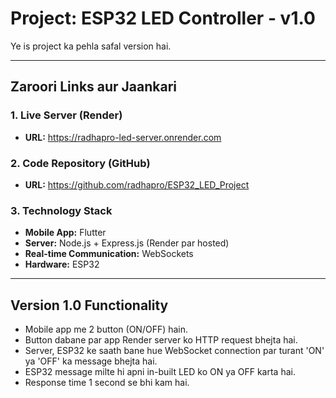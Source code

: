 # Project: ESP32 LED Controller - v1.0

Ye is project ka pehla safal version hai.

---

## Zaroori Links aur Jaankari

### 1. Live Server (Render)

*   **URL:** https://radhapro-led-server.onrender.com

### 2. Code Repository (GitHub)

*   **URL:** https://github.com/radhapro/ESP32_LED_Project

### 3. Technology Stack

*   **Mobile App:** Flutter
*   **Server:** Node.js + Express.js (Render par hosted)
*   **Real-time Communication:** WebSockets
*   **Hardware:** ESP32

---

## Version 1.0 Functionality

*   Mobile app me 2 button (ON/OFF) hain.
*   Button dabane par app Render server ko HTTP request bhejta hai.
*   Server, ESP32 ke saath bane hue WebSocket connection par turant 'ON' ya 'OFF' ka message bhejta hai.
*   ESP32 message milte hi apni in-built LED ko ON ya OFF karta hai.
*   Response time 1 second se bhi kam hai.